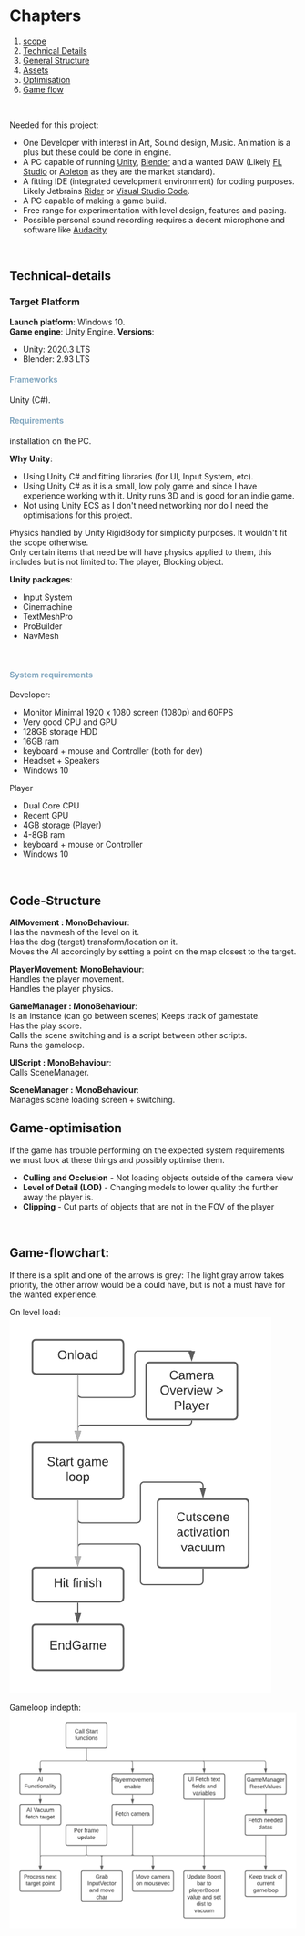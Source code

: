 # Chapters
1. [scope](#scope)
2. [Technical Details](#Technical-details)
3. [General Structure](#Code-Structure)
4. [Assets](#Assets)
5. [Optimisation](#Game-optimisation)
6. [Game flow](#game-flowchart)
<br>  


Needed for this project:
- One Developer with interest in Art, Sound design, Music. Animation is a plus but these could be done in engine.
- A PC capable of running [Unity](https://unity.com), [Blender](https://blender.org/) and a wanted DAW (Likely [FL Studio](https://image-line.com) or [Ableton](https://ableton.com) as they are the market standard).
- A fitting IDE (integrated development environment) for coding purposes. Likely Jetbrains [Rider](https://www.jetbrains.com/rider/) or [Visual Studio Code](https://visualstudio.microsoft.com/).
- A PC capable of making a game build.
- Free range for experimentation with level design, features and pacing.  
- Possible personal sound recording requires a decent microphone and software like [Audacity](https://www.audacityteam.org/)
<br>  

## Technical-details
### Target Platform
**Launch platform**: Windows 10.  
**Game engine**: Unity Engine. 
**Versions**:
- Unity: 2020.3 LTS
- Blender: 2.93 LTS
  <br>
  
<h4 style="color: rgb(132, 168, 192);">Frameworks</h4>
Unity (C#).
<br>

<h4 style="color: rgb(132, 168, 192);">Requirements</h4>
installation on the PC.
<br>
  
**Why Unity**:
- Using Unity C# and fitting libraries (for UI, Input System, etc).  
- Using Unity C# as it is a small, low poly game and since I have experience working with it. Unity runs 3D and is good for an indie game.
- Not using Unity ECS as I don't need networking nor do I need the optimisations for this project.  

Physics handled by Unity RigidBody for simplicity purposes. It wouldn't fit the scope otherwise.  
Only certain items that need be will have physics applied to them, this includes but is not limited to: The player, Blocking object.

**Unity packages**:
- Input System
- Cinemachine
- TextMeshPro
- ProBuilder
- NavMesh
<br>

<h4 style="color: rgb(132, 168, 192);">System requirements</h4>  

Developer:
- Monitor Minimal 1920 x 1080 screen (1080p) and 60FPS
- Very good CPU and GPU 
- 128GB storage HDD       
- 16GB ram
- keyboard + mouse and Controller (both for dev)
- Headset + Speakers
- Windows 10

Player
- Dual Core CPU
- Recent GPU
- 4GB storage (Player)  
- 4-8GB ram
- keyboard + mouse or Controller
- Windows 10
<br>  

## Code-Structure
**AIMovement : MonoBehaviour**:  
Has the navmesh of the level on it.  
Has the dog (target) transform/location on it.  
Moves the AI accordingly by setting a point on the map closest to the target.  

**PlayerMovement: MonoBehaviour**:  
Handles the player movement.  
Handles the player physics.  

**GameManager  : MonoBehaviour**:  
Is an instance (can go between scenes)
Keeps track of gamestate.  
Has the play score.  
Calls the scene switching and is a script between other scripts.  
Runs the gameloop.  

**UIScript : MonoBehaviour**:  
Calls SceneManager.  

**SceneManager : MonoBehaviour**:  
Manages scene loading screen + switching.  

## Game-optimisation
If the game has trouble performing on the expected system requirements we must look at these things and possibly optimise them.  
- **Culling and Occlusion** - Not loading objects outside of the camera view
- **Level of Detail (LOD)**  - Changing models to lower quality the further away the player is.
- **Clipping** - Cut parts of objects that are not in the FOV of the player
<br>  

## Game-flowchart:
If there is a split and one of the arrows is grey:
The light gray arrow takes priority, the other arrow would be a could have, but is not a must have for the wanted experience.

On level load:
![Game loop](./Assets/gameloop.png)
<br>

Gameloop indepth:
![Game loop indepth](./Assets/gameloopspecified.png)
<br>  